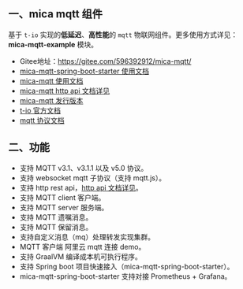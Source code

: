 ## 一、mica mqtt 组件

基于 `t-io` 实现的**低延迟**、**高性能**的 `mqtt` 物联网组件。更多使用方式详见： **mica-mqtt-example** 模块。

- Gitee地址：https://gitee.com/596392912/mica-mqtt/
- [mica-mqtt-spring-boot-starter 使用文档](https://gitee.com/596392912/mica-mqtt/blob/master/mica-mqtt-spring-boot-starter/README.md)
- [mica-mqtt 使用文档](https://gitee.com/596392912/mica-mqtt/blob/master/mica-mqtt-core/README.md)
- [mica-mqtt http api 文档详见](https://gitee.com/596392912/mica-mqtt/blob/master/docs/http-api.md)
- [mica-mqtt 发行版本](https://gitee.com/596392912/mica-mqtt/blob/master/CHANGELOG.md)
- [t-io 官方文档](https://www.tiocloud.com/doc/tio/85)
- [mqtt 协议文档](https://github.com/mcxiaoke/mqtt)

## 二、功能

- 支持 MQTT v3.1、v3.1.1 以及 v5.0 协议。
- 支持 websocket mqtt 子协议（支持 mqtt.js）。
- 支持 http rest api，[http api 文档详见](https://gitee.com/596392912/mica-mqtt/blob/master/docs/http-api.md)。
- 支持 MQTT client 客户端。
- 支持 MQTT server 服务端。
- 支持 MQTT 遗嘱消息。
- 支持 MQTT 保留消息。
- 支持自定义消息（mq）处理转发实现集群。
- MQTT 客户端 阿里云 mqtt 连接 demo。
- 支持 GraalVM 编译成本机可执行程序。
- 支持 Spring boot 项目快速接入（mica-mqtt-spring-boot-starter）。
- mica-mqtt-spring-boot-starter 支持对接 Prometheus + Grafana。